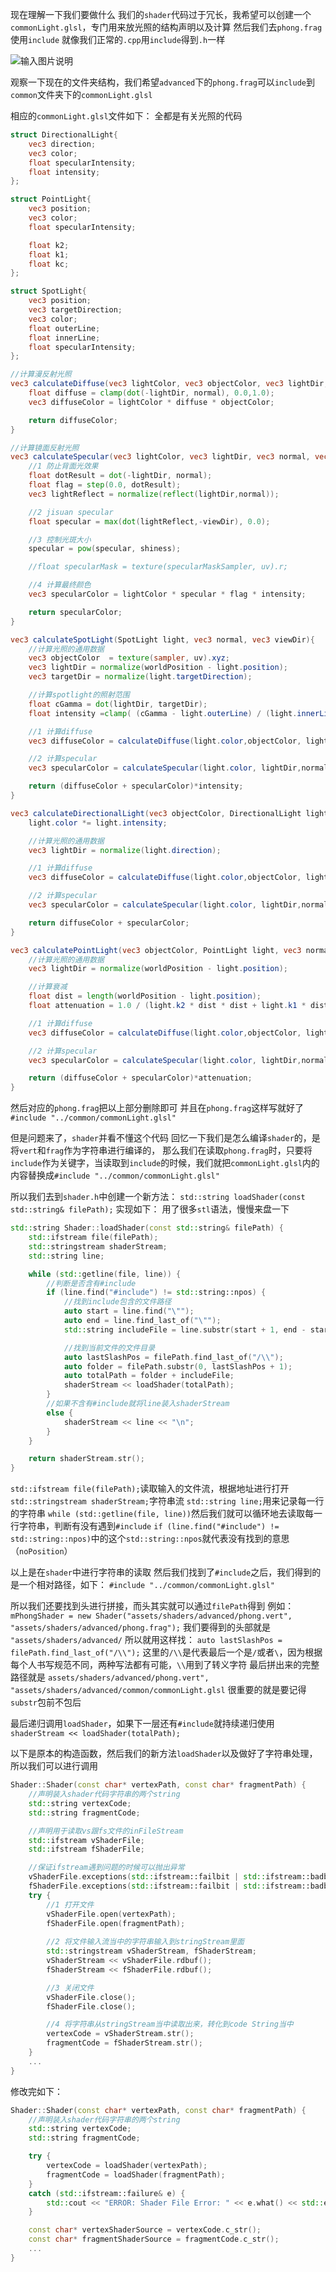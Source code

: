 现在理解一下我们要做什么
我们的`shader`代码过于冗长，我希望可以创建一个`commonLight.glsl`，专门用来放光照的结构声明以及计算
然后我们去`phong.frag`使用`include`
就像我们正常的`.cpp`用`include`得到`.h`一样

![输入图片说明](/imgs/2025-02-24/qFPC4IMXHcmwgY0w.png)

观察一下现在的文件夹结构，我们希望`advanced`下的`phong.frag`可以`include`到`common`文件夹下的`commonLight.glsl`

相应的`commonLight.glsl`文件如下：
全都是有关光照的代码
```glsl
struct DirectionalLight{
	vec3 direction;
	vec3 color;
	float specularIntensity;
	float intensity;
};

struct PointLight{
	vec3 position;
	vec3 color;
	float specularIntensity;

	float k2;
	float k1;
	float kc;
};

struct SpotLight{
	vec3 position;
	vec3 targetDirection;
	vec3 color;
	float outerLine;
	float innerLine;
	float specularIntensity;
};

//计算漫反射光照
vec3 calculateDiffuse(vec3 lightColor, vec3 objectColor, vec3 lightDir, vec3 normal){
	float diffuse = clamp(dot(-lightDir, normal), 0.0,1.0);
	vec3 diffuseColor = lightColor * diffuse * objectColor;

	return diffuseColor;
}

//计算镜面反射光照
vec3 calculateSpecular(vec3 lightColor, vec3 lightDir, vec3 normal, vec3 viewDir, float intensity){
	//1 防止背面光效果
	float dotResult = dot(-lightDir, normal);
	float flag = step(0.0, dotResult);
	vec3 lightReflect = normalize(reflect(lightDir,normal));

	//2 jisuan specular
	float specular = max(dot(lightReflect,-viewDir), 0.0);

	//3 控制光斑大小
	specular = pow(specular, shiness);

	//float specularMask = texture(specularMaskSampler, uv).r;

	//4 计算最终颜色
	vec3 specularColor = lightColor * specular * flag * intensity;

	return specularColor;
}

vec3 calculateSpotLight(SpotLight light, vec3 normal, vec3 viewDir){
	//计算光照的通用数据
	vec3 objectColor  = texture(sampler, uv).xyz;
	vec3 lightDir = normalize(worldPosition - light.position);
	vec3 targetDir = normalize(light.targetDirection);

	//计算spotlight的照射范围
	float cGamma = dot(lightDir, targetDir);
	float intensity =clamp( (cGamma - light.outerLine) / (light.innerLine - light.outerLine), 0.0, 1.0);

	//1 计算diffuse
	vec3 diffuseColor = calculateDiffuse(light.color,objectColor, lightDir,normal);

	//2 计算specular
	vec3 specularColor = calculateSpecular(light.color, lightDir,normal, viewDir,light.specularIntensity); 

	return (diffuseColor + specularColor)*intensity;
}

vec3 calculateDirectionalLight(vec3 objectColor, DirectionalLight light, vec3 normal ,vec3 viewDir){
	light.color *= light.intensity;

	//计算光照的通用数据
	vec3 lightDir = normalize(light.direction);

	//1 计算diffuse
	vec3 diffuseColor = calculateDiffuse(light.color,objectColor, lightDir,normal);

	//2 计算specular
	vec3 specularColor = calculateSpecular(light.color, lightDir,normal, viewDir,light.specularIntensity); 

	return diffuseColor + specularColor;
}

vec3 calculatePointLight(vec3 objectColor, PointLight light, vec3 normal ,vec3 viewDir){
	//计算光照的通用数据
	vec3 lightDir = normalize(worldPosition - light.position);

	//计算衰减
	float dist = length(worldPosition - light.position);
	float attenuation = 1.0 / (light.k2 * dist * dist + light.k1 * dist + light.kc);

	//1 计算diffuse
	vec3 diffuseColor = calculateDiffuse(light.color,objectColor, lightDir,normal);

	//2 计算specular
	vec3 specularColor = calculateSpecular(light.color, lightDir,normal, viewDir,light.specularIntensity); 

	return (diffuseColor + specularColor)*attenuation;
}
```
然后对应的`phong.frag`把以上部分删除即可
并且在`phong.frag`这样写就好了`#include "../common/commonLight.glsl"`

但是问题来了，`shader`并看不懂这个代码
回忆一下我们是怎么编译`shader`的，是将`vert`和`frag`作为字符串进行编译的，
那么我们在读取`phong.frag`时，只要将`include`作为关键字，当读取到`include`的时候，我们就把`commonLight.glsl`内的内容替换成`#include "../common/commonLight.glsl"`

所以我们去到`shader.h`中创建一个新方法：
`std::string loadShader(const std::string& filePath);`
实现如下：
用了很多`stl`语法，慢慢来盘一下
```cpp
std::string Shader::loadShader(const std::string& filePath) {
	std::ifstream file(filePath);
	std::stringstream shaderStream;
	std::string line;

	while (std::getline(file, line)) {
		//判断是否含有#include
		if (line.find("#include") != std::string::npos) {
			//找到include包含的文件路径
			auto start = line.find("\"");
			auto end = line.find_last_of("\"");
			std::string includeFile = line.substr(start + 1, end - start - 1);

			//找到当前文件的文件目录
			auto lastSlashPos = filePath.find_last_of("/\\");
			auto folder = filePath.substr(0, lastSlashPos + 1);
			auto totalPath = folder + includeFile;
			shaderStream << loadShader(totalPath);
		}
		//如果不含有#include就将line装入shaderStream
		else {
			shaderStream << line << "\n";
		}
	}

	return shaderStream.str();
}
```
`std::ifstream file(filePath);`读取输入的文件流，根据地址进行打开
`std::stringstream shaderStream;`字符串流
`std::string line;`用来记录每一行的字符串
`while (std::getline(file, line))`然后我们就可以循环地去读取每一行字符串，判断有没有遇到`#include`
`if (line.find("#include") != std::string::npos)`中的这个`std::string::npos`就代表没有找到的意思（`noPosition`）

以上是在`shader`中进行字符串的读取
然后我们找到了`#include`之后，我们得到的是一个相对路径，如下：
`#include "../common/commonLight.glsl"`

所以我们还要找到头进行拼接，而头其实就可以通过`filePath`得到
例如：
`mPhongShader = new Shader("assets/shaders/advanced/phong.vert", "assets/shaders/advanced/phong.frag");`
我们要得到的头部就是
`"assets/shaders/advanced/`
所以就用这样找：
`auto lastSlashPos = filePath.find_last_of("/\\");`
这里的`/\\`是代表最后一个是`/`或者`\`，因为根据每个人书写规范不同，两种写法都有可能，`\\`用到了转义字符
最后拼出来的完整路径就是
`assets/shaders/advanced/phong.vert", "assets/shaders/advanced/common/commonLight.glsl`
很重要的就是要记得`substr`包前不包后

最后递归调用`loadShader`，如果下一层还有`#include`就持续递归使用
`shaderStream << loadShader(totalPath);`

以下是原本的构造函数，然后我们的新方法`loadShader`以及做好了字符串处理，所以我们可以进行调用
```cpp
Shader::Shader(const char* vertexPath, const char* fragmentPath) {
	//声明装入shader代码字符串的两个string
	std::string vertexCode;
	std::string fragmentCode;

	//声明用于读取vs跟fs文件的inFileStream
	std::ifstream vShaderFile;
	std::ifstream fShaderFile;

	//保证ifstream遇到问题的时候可以抛出异常
	vShaderFile.exceptions(std::ifstream::failbit | std::ifstream::badbit);
	fShaderFile.exceptions(std::ifstream::failbit | std::ifstream::badbit);
	try {
		//1 打开文件
		vShaderFile.open(vertexPath);
		fShaderFile.open(fragmentPath);
		
		//2 将文件输入流当中的字符串输入到stringStream里面
		std::stringstream vShaderStream, fShaderStream;
		vShaderStream << vShaderFile.rdbuf();
		fShaderStream << fShaderFile.rdbuf();

		//3 关闭文件
		vShaderFile.close();
		fShaderFile.close();

		//4 将字符串从stringStream当中读取出来，转化到code String当中
		vertexCode = vShaderStream.str();
		fragmentCode = fShaderStream.str();
	}
	...
}
```
修改完如下：
```cpp
Shader::Shader(const char* vertexPath, const char* fragmentPath) {
	//声明装入shader代码字符串的两个string
	std::string vertexCode;
	std::string fragmentCode;

	try {
		vertexCode = loadShader(vertexPath);
		fragmentCode = loadShader(fragmentPath);
	}
	catch (std::ifstream::failure& e) {
		std::cout << "ERROR: Shader File Error: " << e.what() << std::endl;
	}

	const char* vertexShaderSource = vertexCode.c_str();
	const char* fragmentShaderSource = fragmentCode.c_str();
	...
}
```
<!--stackedit_data:
eyJoaXN0b3J5IjpbLTEwOTg0MjgyMTMsNzE2MzE4ODQ4LDEwNj
YzNTUyNzksNDM0NDcwNDYzLDExNzA2MDAwNSwtMTg0OTAyNDY5
MCw4NTk0MDY4NzUsLTIwODg3NDY2MTJdfQ==
-->